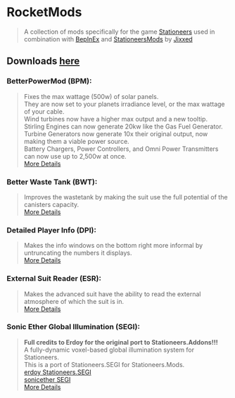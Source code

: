 # RocketMods
> A collection of mods specifically for the game [Stationeers](https://store.steampowered.com/app/544550/Stationeers/) 
used in combination with [BepInEx](https://github.com/BepInEx/BepInEx) and
[StationeersMods](https://github.com/jixxed/StationeersMods/releases/latest/)
by [Jixxed](https://github.com/jixxed/)<br>

## Downloads [here](https://github.com/TerameTechYT/RocketMods/tree/development/Build/x64/Release)

### BetterPowerMod (BPM):
> Fixes the max wattage (500w) of solar panels.<br>
> They are now set to your planets irradiance level, or the max wattage of your cable.<br>
> Wind turbines now have a higher max output and a new tooltip.<br>
> Stirling Engines can now generate 20kw like the Gas Fuel Generator.<br>
> Turbine Generators now generate 10x their original output, now making them a viable power source.<br>
> Battery Chargers, Power Controllers, and Omni Power Transmitters can now use up to 2,500w at once.<br>
> [More Details](https://github.com/TerameTechYT/RocketMods/tree/development/Source/BetterPowerMod)<br>

### Better Waste Tank (BWT):
> Improves the wastetank by making the suit use the full potential of the canisters capacity.<br>
> [More Details](https://github.com/TerameTechYT/RocketMods/tree/development/Source/BetterWasteTank)<br>

### Detailed Player Info (DPI):
> Makes the info windows on the bottom right more informal by untruncating the numbers it displays.<br>
> [More Details](https://github.com/TerameTechYT/RocketMods/tree/development/Source/DetailedPlayerInfo)<br>

### External Suit Reader (ESR):
> Makes the advanced suit have the ability to read the external atmosphere of which the suit is in.<br>
> [More Details](https://github.com/TerameTechYT/RocketMods/tree/development/Source/ExternalSuitReader)<br>

### Sonic Ether Global Illumination (SEGI):
> **Full credits to Erdoy for the original port to Stationeers.Addons!!!**<br>
> A fully-dynamic voxel-based global illumination system for Stationeers.<br>
> This is a port of Stationeers.SEGI for Stationeers.Mods. <br>
> [erdoy Stationeers.SEGI](https://github.com/Erdroy/Stationeers.SEGI/)<br>
> [sonicether SEGI](https://github.com/sonicether/SEGI)<br>
> [More Details](https://github.com/TerameTechYT/RocketMods/tree/development/Source/SEGIMod)<br>